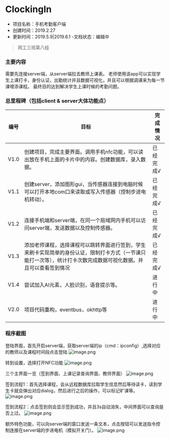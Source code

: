# ClockingIn
- 项目名称：手机考勤客户端
- 创建时间：2019.2.27
- 更新时间：2019.5.9|2019.6.1
-文档状态：编辑中

>网工三班第八组

### 主要内容
需要先连接server端，从server端拉去教师上课表。
老师使用该app可以实现学生上课打卡，身份认证，出勤统计并且数据可视化，并且可以根据调课来为每一节课增添课程。
最终目的达到解决学生上课时候的考勤问题。
### 总里程碑（包括client & server大体功能点）

|  编号  |目标|    完成情况    |
|----|----|----|
|V1.0|创建项目，完成主要界面。调用手机nfc功能，可以读出放在手机上面的卡片中的内容。创建数据库，录入数据。|已经完成√|
|V1.1|创建server，添加图形gui，当传感器连接到电脑时候可以打开本地com口来读取或写入传感器（控制步进电机转动）。|已经完成√|
|V1.2|连接手机端和server端，在同一个局域网内手机可以访问server端，发送数据以及控制传感器。|已经完成√|
|V1.3|添加老师课程，选择课程可以跳转界面进行签到，学生来刷卡实现简单的身份认证，限制打卡方式（一节课只能打一次等），统计打卡次数完成数据可视化数据。并且可以查看签到情况|已经完成√|
|V1.4|尝试加入AI元素，人脸识别，语音提示等。|进行中|
|V2.0|项目代码重构，eventbus，okhttp等|进行中|

### 程序截图
登陆界面，首先开启server端，获取server端的ip（cmd：ipconfig）,选择对应的教师以及课程时间段点击登陆
![image.png](https://upload-images.jianshu.io/upload_images/13139591-dfc04e506078def0.png?imageMogr2/auto-orient/strip%7CimageView2/2/w/1240)

转到设置，选择打开NFC功能
![image.png](https://upload-images.jianshu.io/upload_images/13139591-2a813c90770e7fe1.png?imageMogr2/auto-orient/strip%7CimageView2/2/w/300)

三个主界面一览（签到界面、上课记录查询界面、教师界面）
![image.png](https://upload-images.jianshu.io/upload_images/13139591-d7ab9a468a951079.png?imageMogr2/auto-orient/strip%7CimageView2/2/w/1240)

签到流程1：首先选择课程，会从远程数据库拉取学生信息然后等待读卡，读到学生卡就会弹出对应dialog，然后进行之后的操作，可以标记旷课等。
![image.png](https://upload-images.jianshu.io/upload_images/13139591-4c335f14c7e7b2ca.png?imageMogr2/auto-orient/strip%7CimageView2/2/w/1240)

签到流程2：点击签到则会显示签到成功，并且3s自动消失，中间界面可以查询是否上过。
![image.png](https://upload-images.jianshu.io/upload_images/13139591-3f88260656c63659.png?imageMogr2/auto-orient/strip%7CimageView2/2/w/1240)

额外特色功能，可以向server端的窗口发送一条文本，点击按钮可以发送指令控制连接在server端的步进电机（模拟开关门）。
![image.png](https://upload-images.jianshu.io/upload_images/13139591-13cbc3b969583a24.png?imageMogr2/auto-orient/strip%7CimageView2/2/w/1240)
